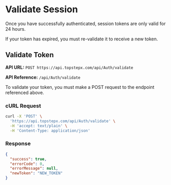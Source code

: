 # Validate Session

Once you have successfully authenticated, session tokens are only valid for 24 hours.

If your token has expired, you must re-validate it to receive a new token.

## Validate Token

**API URL:** `POST https://api.topstepx.com/api/Auth/validate`

**API Reference:** `/api/Auth/validate`

To validate your token, you must make a POST request to the endpoint referenced above.

### cURL Request

```bash
curl -X 'POST' \
  'https://api.topstepx.com/api/Auth/validate' \
  -H 'accept: text/plain' \
  -H 'Content-Type: application/json'
```

### Response

```json
{
  "success": true,
  "errorCode": 0,
  "errorMessage": null,
  "newToken": "NEW_TOKEN"
}
```
